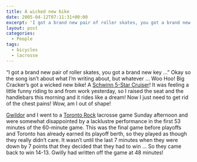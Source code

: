 ```yaml
---
title: A wicked new bike
date: 2005-04-12T07:11:31+00:00
excerpt: 'I got a brand new pair of roller skates, you got a brand new key ...'
layout: post
categories:
  - People
tags:
  - bicycles
  - lacrosse
---
```


&#8220;I got a brand new pair of roller skates, you got a brand new key &#8230;&#8221; Okay so the song isn&#8217;t about what I&#8217;m writing about, but whatever &#8230; Woo Hoo! Big Cracker&#8217;s got a wicked new bike! A <a href="https://dv8b8dkxht4vb.cloudfront.net/img/928-4948-1-PB.jpg" rel="lightbox">Schwinn 5-Star Cruiser</a>! It was feeling a little funny riding to and from work yesterday, so I raised the seat and the handlebars this morning and it rides like a dream! Now I just need to get rid of the chest pains! Wow, am I out of shape!

[Gwildor](http://gwild0r.tumblr.com) and I went to a [Toronto Rock](http://www.torontorock.com) lacrosse game Sunday afternoon and were somewhat disappointed by a lacklustre performance in the first 53 minutes of the 60-minute game. This was the final game before playoffs and Toronto has already earned its playoff berth, so they played as though they really didn&#8217;t care. It wasn&#8217;t until the last 7 minutes when they were down by 7 points that they decided that they had to win &#8230; So they came back to win 14-13. Gwilly had written off the game at 48 minutes!
